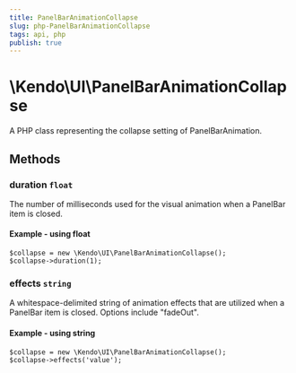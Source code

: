 ```yaml
---
title: PanelBarAnimationCollapse
slug: php-PanelBarAnimationCollapse
tags: api, php
publish: true
---
```


# \Kendo\UI\PanelBarAnimationCollapse

A PHP class representing the collapse setting of PanelBarAnimation.


## Methods

### duration `float`

The number of milliseconds used for the visual animation when a PanelBar item is closed.


#### Example - using float
    $collapse = new \Kendo\UI\PanelBarAnimationCollapse();
    $collapse->duration(1);

### effects `string`

A whitespace-delimited string of animation effects that are utilized when a PanelBar item
is closed. Options include "fadeOut".


#### Example - using string
    $collapse = new \Kendo\UI\PanelBarAnimationCollapse();
    $collapse->effects('value');

